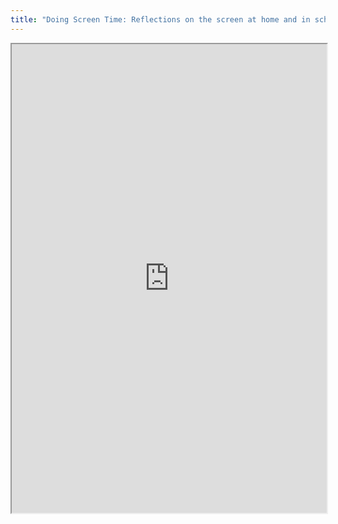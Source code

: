 ```yaml
---
title: "Doing Screen Time: Reflections on the screen at home and in school"
---
```



<iframe height="750" width="100%" src="https://ewelton.github.io/ktest/wiki.html#Doing%20Screen%20Time:%20Reflections%20on%20the%20screen%20at%20home%20and%20in%20school"></iframe>
